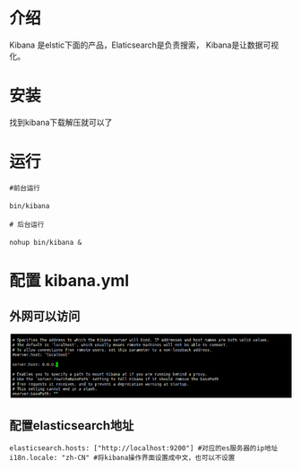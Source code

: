 # 介绍
Kibana 是elstic下面的产品，Elaticsearch是负责搜索，
Kibana是让数据可视化。

# 安装

找到kibana下载解压就可以了

# 运行

```
#前台运行

bin/kibana

# 后台运行

nohup bin/kibana &

```

# 配置 kibana.yml

##  外网可以访问


![img.png](img/850348121312.png)

## 配置elasticsearch地址

```
elasticsearch.hosts: ["http://localhost:9200"] #对应的es服务器的ip地址
i18n.locale: "zh-CN" #将kibana操作界面设置成中文，也可以不设置
```

